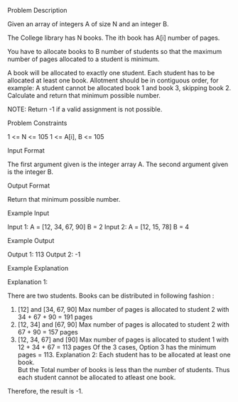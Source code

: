 Problem Description

Given an array of integers A of size N and an integer B.

The College library has N books. The ith book has A[i] number of pages.

You have to allocate books to B number of students so that the maximum number of pages allocated to a student is minimum.

A book will be allocated to exactly one student.
Each student has to be allocated at least one book.
Allotment should be in contiguous order, for example: A student cannot be allocated book 1 and book 3, skipping book 2.
Calculate and return that minimum possible number.

NOTE: Return -1 if a valid assignment is not possible.

Problem Constraints

1 <= N <= 105
1 <= A[i], B <= 105

Input Format

The first argument given is the integer array A.
The second argument given is the integer B.

Output Format

Return that minimum possible number.

Example Input

Input 1:
A = [12, 34, 67, 90]
B = 2
Input 2:
A = [12, 15, 78]
B = 4

Example Output

Output 1:
113
Output 2:
-1

Example Explanation

Explanation 1:

There are two students. Books can be distributed in following fashion :

1.  [12] and [34, 67, 90]
    Max number of pages is allocated to student 2 with 34 + 67 + 90 = 191 pages
2.  [12, 34] and [67, 90]
    Max number of pages is allocated to student 2 with 67 + 90 = 157 pages
3.  [12, 34, 67] and [90]
    Max number of pages is allocated to student 1 with 12 + 34 + 67 = 113 pages
    Of the 3 cases, Option 3 has the minimum pages = 113.
    Explanation 2:
    Each student has to be allocated at least one book.  
    But the Total number of books is less than the number of students.
    Thus each student cannot be allocated to atleast one book.

Therefore, the result is -1.
